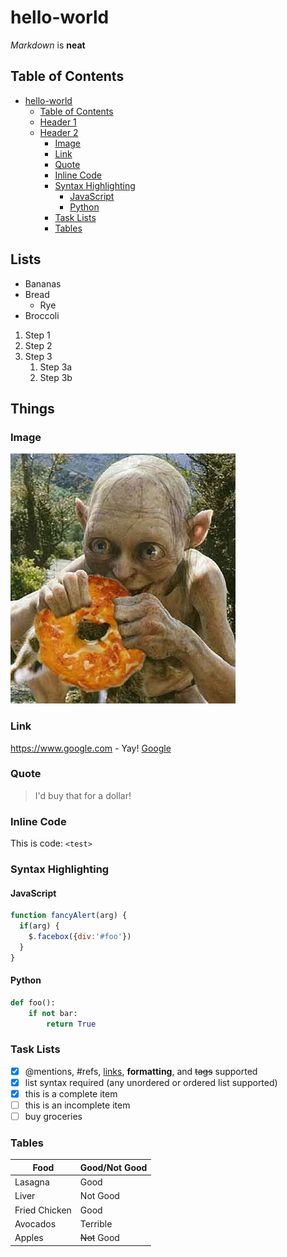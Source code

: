 # hello-world
*Markdown* is **neat**

## Table of Contents
- [hello-world](#hello-world)
	- [Table of Contents](#table-of-contents)
	- [Header 1](#header-1)
	- [Header 2](#header-2)
		- [Image](#image)
		- [Link](#link)
		- [Quote](#quote)
		- [Inline Code](#inline-code)
		- [Syntax Highlighting](#syntax-highlighting)
			- [JavaScript](#javascript)
			- [Python](#python)
		- [Task Lists](#task-lists)
		- [Tables](#tables)

## Lists
* Bananas
* Bread
  * Rye
* Broccoli

1. Step 1
1. Step 2
1. Step 3
   1. Step 3a
   1. Step 3b

## Things
### Image
![Precious!](/gollum-bagel.jpg)

### Link
https://www.google.com - Yay!
[Google](https://www.google.com)

### Quote
> I'd buy that for a dollar!

### Inline Code
This is code: `<test>`

### Syntax Highlighting
#### JavaScript
```javascript
function fancyAlert(arg) {
  if(arg) {
    $.facebox({div:'#foo'})
  }
}
```
#### Python
```python
def foo():
    if not bar:
        return True
```

### Task Lists
- [x] @mentions, #refs, [links](), **formatting**, and <del>tags</del> supported
- [x] list syntax required (any unordered or ordered list supported)
- [x] this is a complete item
- [ ] this is an incomplete item
- [ ] buy groceries

### Tables
Food | Good/Not Good
-|-
Lasagna | Good
Liver | Not Good
Fried Chicken | Good
Avocados | Terrible
Apples | ~~Not~~ Good
